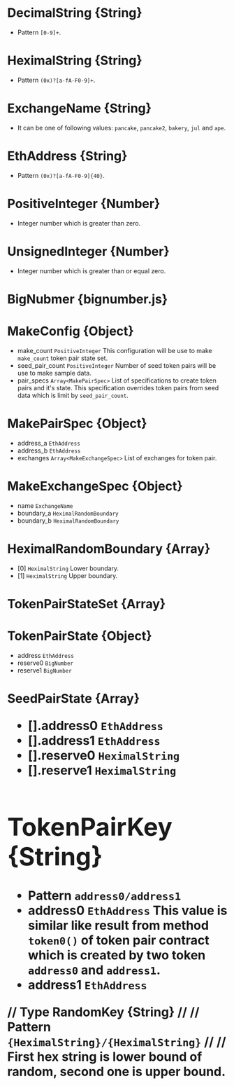 # DecimalString {String} 

* Pattern `[0-9]+`.

# HeximalString {String}

* Pattern `(0x)?[a-fA-F0-9]+`.

# ExchangeName {String}

* It can be one of following values: `pancake`, `pancake2`, `bakery`,
 `jul` and `ape`.

# EthAddress {String}

* Pattern `(0x)?[a-fA-F0-9]{40}`.

# PositiveInteger {Number}

* Integer number which is greater than zero.

# UnsignedInteger {Number}

* Integer number which is greater than or equal zero.

# BigNubmer {bignumber.js}

# MakeConfig {Object}

* make_count `PositiveInteger` This configuration will be use to make
  `make_count` token pair state set.
* seed_pair_count `PositiveInteger` Number of seed token pairs will be use to
  make sample data.
* pair_specs `Array<MakePairSpec>` List of specifications to create token
  pairs and it's state. This specification overrides token pairs from seed
  data which is limit by `seed_pair_count`.

# MakePairSpec {Object}

* address_a `EthAddress`
* address_b `EthAddress`
* exchanges `Array<MakeExchangeSpec>` List of exchanges for token pair.

# MakeExchangeSpec {Object}

* name `ExchangeName`
* boundary_a `HeximalRandomBoundary`
* boundary_b `HeximalRandomBoundary`

# HeximalRandomBoundary {Array}

* [0] `HeximalString` Lower boundary.
* [1] `HeximalString` Upper boundary.

# TokenPairStateSet {Array<TokenPairState>}

# TokenPairState {Object}

* address `EthAddress`
* reserve0 `BigNumber`
* reserve1 `BigNumber`

# SeedPairState {Array<Object>}

* [].address0 `EthAddress`
* [].address1 `EthAddress`
* [].reserve0 `HeximalString`
* [].reserve1 `HeximalString`

# TokenPairKey {String}

* Pattern `address0/address1`
* address0 `EthAddress` This value is similar like result from method
  `token0()` of token pair contract which is created by two token `address0`
  and `address1`.
* address1 `EthAddress`

// Type RandomKey {String}
//
// Pattern `{HeximalString}/{HeximalString}`
//
// First hex string is lower bound of random, second one is upper bound.
